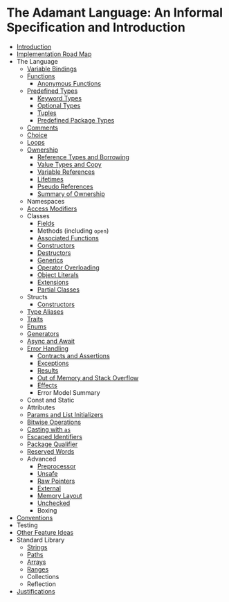 # The Adamant Language: An Informal Specification and Introduction

  * [Introduction](introduction.md)
  * [Implementation Road Map](roadmap.md)
  * The Language
    * [Variable Bindings](variable-bindings.md)
    * [Functions](functions.md)
      * [Anonymous Functions](anonymous-functions.md)
    * [Predefined Types](predefined-types.md)
      * [Keyword Types](keyword-types.md)
      * [Optional Types](optional-types.md)
      * [Tuples](tuples.md)
      * [Predefined Package Types](predefined-package-types.md)
    * [Comments](comments.md)
    * [Choice](choice.md)
    * [Loops](loops.md)
    * [Ownership](ownership.md)
      * [Reference Types and Borrowing](reference-types.md)
      * [Value Types and Copy](value-types.md)
      * [Variable References](variable-references.md)
      * [Lifetimes](lifetimes.md)
      * [Pseudo References](pseudo-references.md)
      * [Summary of Ownership](ownership-summary.md)
    * Namespaces
    * [Access Modifiers](access-modifiers.md)
    * Classes
      * [Fields](fields.md)
      * Methods (including `open`)
      * [Associated Functions](associated-functions.md)
      * [Constructors](constructors.md)
      * [Destructors](destructors.md)
      * [Generics](generics.md)
      * [Operator Overloading](operator-overloading.md)
      * [Object Literals](object-literals.md)
      * [Extensions](extensions.md)
      * [Partial Classes](partial-classes.md)
    * Structs
      * [Constructors](struct-constructors.md)
    * [Type Aliases](alias.md)
    * [Traits](traits.md)
    * [Enums](enums.md)
    * [Generators](generators.md)
    * [Async and Await](async.md)
    * [Error Handling](error-handling.md)
      * [Contracts and Assertions](contracts-assertions.md)
      * [Exceptions](exceptions.md)
      * [Results](result.md)
      * [Out of Memory and Stack Overflow](out-of-memory.md)
      * [Effects](effects.md)
      * Error Model Summary
    * Const and Static
    * Attributes
    * [Params and List Initializers](params-and-list-initializers.md)
    * [Bitwise Operations](bitwise-operations.md)
    * [Casting with `as`](casting.md)
    * [Escaped Identifiers](escaped-identifiers.md)
    * [Package Qualifier](package-qualifier.md)
    * [Reserved Words](reserved-words.md)
    * Advanced
      * [Preprocessor](preprocessor.md)
      * [Unsafe](unsafe.md)
      * [Raw Pointers](raw-pointers.md)
      * [External](external.md)
      * [Memory Layout](memory-layout.md)
      * [Unchecked](unchecked.md)
      * Boxing
  * [Conventions](conventions.md)
  * Testing
  * [Other Feature Ideas](ideas.md)
  * Standard Library
    * [Strings](strings.md)
    * [Paths](paths.md)
    * [Arrays](arrays.md)
    * [Ranges](ranges.md)
    * Collections
    * Reflection
  * [Justifications](justifications.md)
